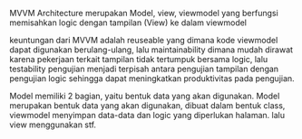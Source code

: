 MVVM Architecture merupakan Model, view, viewmodel yang berfungsi memisahkan logic dengan tampilan (View) ke dalam viewmodel

keuntungan dari MVVM adalah reuseable yang dimana kode viewmodel dapat digunakan berulang-ulang, lalu maintainability dimana mudah dirawat karena pekerjaan terkait tampilan tidak tertumpuk bersama logic, lalu testability pengujian menjadi terpisah antara pengujian tampilan dengan pengujian logic sehingga dapat meningkatkan produktivitas pada pengujian.

Model memiliki 2 bagian, yaitu bentuk data yang akan digunakan. Model merupakan bentuk data yang akan digunakan, dibuat dalam bentuk class, viewmodel menyimpan data-data dan logic yang diperlukan halaman. lalu view menggunakan stf.
